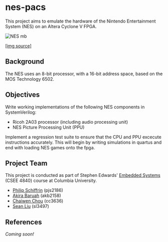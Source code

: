 # nes-pacs

This project aims to emulate the hardware of the Nintendo
Entertainment System (NES) on an Altera Cyclone V FPGA.

![NES mb](https://github.com/akira-baruah/nes-pacs/blob/master/src/nes.jpg?raw=true)

[[img source]](https://133fsb.wordpress.com/2009/11/28/restoring-a-nice-famiclone-part-2)

## Background

The NES uses an 8-bit processor, with a 16-bit address space, based on
the MOS Technology 6502.


## Objectives

Write working implementations of the following NES components in
SystemVerilog:

- Ricoh 2A03 processor (including audio processing unit)
- NES Picture Processing Unit (PPU)

Implement a regression test suite to ensure that the CPU and PPU excecute
instructions accurately. This will begin by writing simulations in quartus
and end with loading NES games onto the fpga.

## Project Team

This project is conducted as part of Stephen Edwards' [Embedded
Systems](http://www.cs.columbia.edu/~sedwards/classes/2016/4840-spring/index.html)
(CSEE 4840) course at Columbia University.

- [Philip Schiffrin](https://github.com/nethacker11) (pjs2186)
- [Akira Baruah](https://github.com/akira-baruah) (akb2158)
- [Chaiwen Chou](https://github.com/chaiwen) (cc3636)
- [Sean Liu](https://github.com/seansliu) (sl3497)


## References
*Coming soon!*
